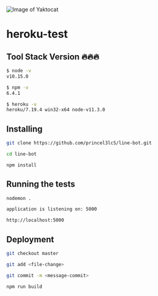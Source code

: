 ![Image of Yaktocat](https://octodex.github.com/images/mummytocat.gif)
# heroku-test

## Tool Stack Version :fire::fire::fire:
```bash
$ node -v
v10.15.0

$ npm -v
6.4.1

$ heroku -v
heroku/7.19.4 win32-x64 node-v11.3.0
```

## Installing
```bash
git clone https://github.com/princel3lcS/line-bot.git

cd line-bot

npm install

```

## Running the tests
```bash
nodemon .

application is listening on: 5000

http://localhost:5000
```

## Deployment
```bash
git checkout master

git add <file-change>

git commit -m <message-commit>

npm run build
```
